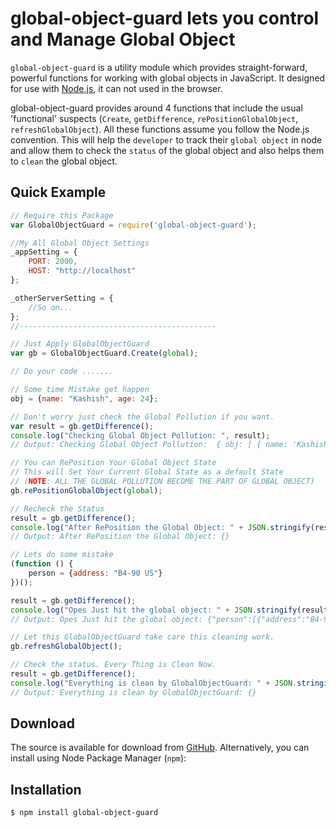 # global-object-guard lets you control and Manage Global Object

`global-object-guard` is a utility module which provides straight-forward, powerful functions
for working with global objects in JavaScript. It designed for
use with [Node.js](http://nodejs.org), it can not used in the
browser.

global-object-guard provides around 4 functions that include the usual 'functional'
suspects (`Create`, `getDifference`, `rePositionGlobalObject`, `refreshGlobalObject`). All these
functions assume you follow the Node.js convention. This will help the `developer` to track their `global object` in node and allow them to check the `status` of the global object and also helps them to `clean` the global object.


## Quick Example

```javascript
// Require this Package
var GlobalObjectGuard = require('global-object-guard');

//My All Global Object Settings
_appSetting = {
    PORT: 2000,
    HOST: "http://localhost"
};

_otherServerSetting = {
    //So on...
};
//--------------------------------------------

// Just Apply GlobalObjectGuard
var gb = GlobalObjectGuard.Create(global);

// Do your code .......

// Some time Mistake get happen
obj = {name: "Kashish", age: 24};

// Don't worry just check the Global Pollution if you want.
var result = gb.getDifference();
console.log("Checking Global Object Pollution: ", result);
// Output: Checking Global Object Pollution:  { obj: [ { name: 'Kashish', age: 24 } ] }

// You can RePosition Your Global Object State
// This will Set Your Current Global State as a default State
// (NOTE: ALL THE GLOBAL POLLUTION BECOME THE PART OF GLOBAL OBJECT)
gb.rePositionGlobalObject(global);

// Recheck the Status
result = gb.getDifference();
console.log("After RePosition the Global Object: " + JSON.stringify(result));
// Output: After RePosition the Global Object: {}

// Lets do some mistake
(function () {
    person = {address: "B4-90 US"}
})();

result = gb.getDifference();
console.log("Opes Just hit the global object: " + JSON.stringify(result));
// Output: Opes Just hit the global object: {"person":[{"address":"B4-90 US"}]}

// Let this GlobalObjectGuard take care this cleaning work.
gb.refreshGlobalObject();

// Check the status. Every Thing is Clean Now.
result = gb.getDifference();
console.log("Everything is clean by GlobalObjectGuard: " + JSON.stringify(result));
// Output: Everything is clean by GlobalObjectGuard: {}

```

## Download

The source is available for download from
[GitHub](https://github.com/kashishgupta1990/global-object-guard).
Alternatively, you can install using Node Package Manager (`npm`):

Installation
------------

``` bash
$ npm install global-object-guard
```

